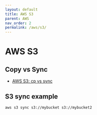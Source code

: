 ```yaml
---
layout: default
title: AWS S3
parent: AWS
nav_order: 2
permalink: /aws/s3/
---
```


# AWS S3

## Copy vs Sync
- [AWS S3: cp vs sync](https://www.learnaws.org/2022/03/01/aws-s3-cp-sync/)

## S3 sync example

`aws s3 sync s3://mybucket s3://mybucket2`